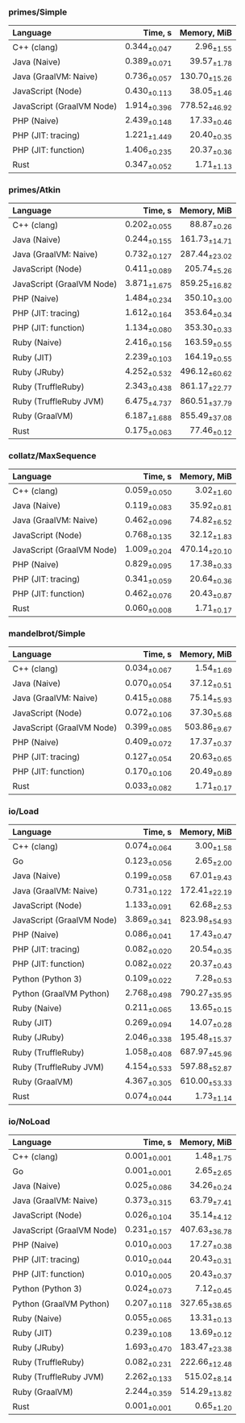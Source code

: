 ### primes/Simple

| Language | Time, s | Memory, MiB |
| :------- | ------: | ----------: |
| C++ (clang) |  0.344<sub>±0.047</sub> |       2.96<sub>±1.55</sub> |
| Java (Naive) |  0.389<sub>±0.071</sub> |      39.57<sub>±1.78</sub> |
| Java (GraalVM: Naive) |  0.736<sub>±0.057</sub> |     130.70<sub>±15.26</sub> |
| JavaScript (Node) |  0.430<sub>±0.113</sub> |      38.05<sub>±1.46</sub> |
| JavaScript (GraalVM Node) |  1.914<sub>±0.396</sub> |     778.52<sub>±46.92</sub> |
| PHP (Naive) |  2.439<sub>±0.148</sub> |      17.33<sub>±0.46</sub> |
| PHP (JIT: tracing) |  1.221<sub>±1.449</sub> |      20.40<sub>±0.35</sub> |
| PHP (JIT: function) |  1.406<sub>±0.235</sub> |      20.37<sub>±0.36</sub> |
| Rust |  0.347<sub>±0.052</sub> |       1.71<sub>±1.13</sub> |


### primes/Atkin

| Language | Time, s | Memory, MiB |
| :------- | ------: | ----------: |
| C++ (clang) |  0.202<sub>±0.055</sub> |      88.87<sub>±0.26</sub> |
| Java (Naive) |  0.244<sub>±0.155</sub> |     161.73<sub>±14.71</sub> |
| Java (GraalVM: Naive) |  0.732<sub>±0.127</sub> |     287.44<sub>±23.02</sub> |
| JavaScript (Node) |  0.411<sub>±0.089</sub> |     205.74<sub>±5.26</sub> |
| JavaScript (GraalVM Node) |  3.871<sub>±1.675</sub> |     859.25<sub>±16.82</sub> |
| PHP (Naive) |  1.484<sub>±0.234</sub> |     350.10<sub>±3.00</sub> |
| PHP (JIT: tracing) |  1.612<sub>±0.164</sub> |     353.64<sub>±0.34</sub> |
| PHP (JIT: function) |  1.134<sub>±0.080</sub> |     353.30<sub>±0.33</sub> |
| Ruby (Naive) |  2.416<sub>±0.156</sub> |     163.59<sub>±0.55</sub> |
| Ruby (JIT) |  2.239<sub>±0.103</sub> |     164.19<sub>±0.55</sub> |
| Ruby (JRuby) |  4.252<sub>±0.532</sub> |     496.12<sub>±60.62</sub> |
| Ruby (TruffleRuby) |  2.343<sub>±0.438</sub> |     861.17<sub>±22.77</sub> |
| Ruby (TruffleRuby JVM) |  6.475<sub>±4.737</sub> |     860.51<sub>±37.79</sub> |
| Ruby (GraalVM) |  6.187<sub>±1.688</sub> |     855.49<sub>±37.08</sub> |
| Rust |  0.175<sub>±0.063</sub> |      77.46<sub>±0.12</sub> |


### collatz/MaxSequence

| Language | Time, s | Memory, MiB |
| :------- | ------: | ----------: |
| C++ (clang) |  0.059<sub>±0.050</sub> |       3.02<sub>±1.60</sub> |
| Java (Naive) |  0.119<sub>±0.083</sub> |      35.92<sub>±0.81</sub> |
| Java (GraalVM: Naive) |  0.462<sub>±0.096</sub> |      74.82<sub>±6.52</sub> |
| JavaScript (Node) |  0.768<sub>±0.135</sub> |      32.12<sub>±1.83</sub> |
| JavaScript (GraalVM Node) |  1.009<sub>±0.204</sub> |     470.14<sub>±20.10</sub> |
| PHP (Naive) |  0.829<sub>±0.095</sub> |      17.38<sub>±0.33</sub> |
| PHP (JIT: tracing) |  0.341<sub>±0.059</sub> |      20.64<sub>±0.36</sub> |
| PHP (JIT: function) |  0.462<sub>±0.076</sub> |      20.43<sub>±0.87</sub> |
| Rust |  0.060<sub>±0.008</sub> |       1.71<sub>±0.17</sub> |


### mandelbrot/Simple

| Language | Time, s | Memory, MiB |
| :------- | ------: | ----------: |
| C++ (clang) |  0.034<sub>±0.067</sub> |       1.54<sub>±1.69</sub> |
| Java (Naive) |  0.070<sub>±0.054</sub> |      37.12<sub>±0.51</sub> |
| Java (GraalVM: Naive) |  0.415<sub>±0.088</sub> |      75.14<sub>±5.93</sub> |
| JavaScript (Node) |  0.072<sub>±0.106</sub> |      37.30<sub>±5.68</sub> |
| JavaScript (GraalVM Node) |  0.399<sub>±0.085</sub> |     503.86<sub>±9.67</sub> |
| PHP (Naive) |  0.409<sub>±0.072</sub> |      17.37<sub>±0.37</sub> |
| PHP (JIT: tracing) |  0.127<sub>±0.054</sub> |      20.63<sub>±0.65</sub> |
| PHP (JIT: function) |  0.170<sub>±0.106</sub> |      20.49<sub>±0.89</sub> |
| Rust |  0.033<sub>±0.082</sub> |       1.71<sub>±0.17</sub> |


### io/Load

| Language | Time, s | Memory, MiB |
| :------- | ------: | ----------: |
| C++ (clang) |  0.074<sub>±0.064</sub> |       3.00<sub>±1.58</sub> |
| Go |  0.123<sub>±0.056</sub> |       2.65<sub>±2.00</sub> |
| Java (Naive) |  0.199<sub>±0.058</sub> |      67.01<sub>±9.43</sub> |
| Java (GraalVM: Naive) |  0.731<sub>±0.122</sub> |     172.41<sub>±22.19</sub> |
| JavaScript (Node) |  1.133<sub>±0.091</sub> |      62.68<sub>±2.53</sub> |
| JavaScript (GraalVM Node) |  3.869<sub>±0.341</sub> |     823.98<sub>±54.93</sub> |
| PHP (Naive) |  0.086<sub>±0.041</sub> |      17.43<sub>±0.47</sub> |
| PHP (JIT: tracing) |  0.082<sub>±0.020</sub> |      20.54<sub>±0.35</sub> |
| PHP (JIT: function) |  0.082<sub>±0.022</sub> |      20.37<sub>±0.43</sub> |
| Python (Python 3) |  0.109<sub>±0.022</sub> |       7.28<sub>±0.53</sub> |
| Python (GraalVM Python) |  2.768<sub>±0.498</sub> |     790.27<sub>±35.95</sub> |
| Ruby (Naive) |  0.211<sub>±0.065</sub> |      13.65<sub>±0.15</sub> |
| Ruby (JIT) |  0.269<sub>±0.094</sub> |      14.07<sub>±0.28</sub> |
| Ruby (JRuby) |  2.046<sub>±0.338</sub> |     195.48<sub>±15.37</sub> |
| Ruby (TruffleRuby) |  1.058<sub>±0.408</sub> |     687.97<sub>±45.96</sub> |
| Ruby (TruffleRuby JVM) |  4.154<sub>±0.533</sub> |     597.88<sub>±52.87</sub> |
| Ruby (GraalVM) |  4.367<sub>±0.305</sub> |     610.00<sub>±53.33</sub> |
| Rust |  0.074<sub>±0.044</sub> |       1.73<sub>±1.14</sub> |


### io/NoLoad

| Language | Time, s | Memory, MiB |
| :------- | ------: | ----------: |
| C++ (clang) |  0.001<sub>±0.001</sub> |       1.48<sub>±1.75</sub> |
| Go |  0.001<sub>±0.001</sub> |       2.65<sub>±2.65</sub> |
| Java (Naive) |  0.025<sub>±0.086</sub> |      34.26<sub>±0.24</sub> |
| Java (GraalVM: Naive) |  0.373<sub>±0.315</sub> |      63.79<sub>±7.41</sub> |
| JavaScript (Node) |  0.026<sub>±0.104</sub> |      35.14<sub>±4.12</sub> |
| JavaScript (GraalVM Node) |  0.231<sub>±0.157</sub> |     407.63<sub>±36.78</sub> |
| PHP (Naive) |  0.010<sub>±0.003</sub> |      17.27<sub>±0.38</sub> |
| PHP (JIT: tracing) |  0.010<sub>±0.044</sub> |      20.43<sub>±0.31</sub> |
| PHP (JIT: function) |  0.010<sub>±0.005</sub> |      20.43<sub>±0.37</sub> |
| Python (Python 3) |  0.024<sub>±0.073</sub> |       7.12<sub>±0.45</sub> |
| Python (GraalVM Python) |  0.207<sub>±0.118</sub> |     327.65<sub>±38.65</sub> |
| Ruby (Naive) |  0.055<sub>±0.065</sub> |      13.31<sub>±0.13</sub> |
| Ruby (JIT) |  0.239<sub>±0.108</sub> |      13.69<sub>±0.12</sub> |
| Ruby (JRuby) |  1.693<sub>±0.470</sub> |     183.47<sub>±23.38</sub> |
| Ruby (TruffleRuby) |  0.082<sub>±0.231</sub> |     222.66<sub>±12.48</sub> |
| Ruby (TruffleRuby JVM) |  2.262<sub>±0.133</sub> |     515.02<sub>±8.14</sub> |
| Ruby (GraalVM) |  2.244<sub>±0.359</sub> |     514.29<sub>±13.82</sub> |
| Rust |  0.001<sub>±0.001</sub> |       0.65<sub>±1.20</sub> |


